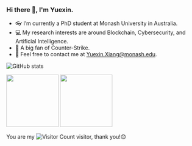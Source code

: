 ### Hi there 👋, I'm Yuexin.

- 👓 I’m currently a PhD student at Monash University in Australia.
- 💻 My research interests are around Blockchain, Cybersecurity, and Artificial Intelligence.
- 🐔 A big fan of Counter-Strike.
- 📧 Feel free to contact me at Yuexin.Xiang@monash.edu.

![GitHub stats](https://github-readme-stats.vercel.app/api?username=Y-Xiang-hub&show_icons=true&theme=radical)

<img height="137px" src="https://github-readme-stats-git-masterrstaa-rickstaa.vercel.app/api?username=Y-Xiang-hub&hide_title=true&hide_border=true&show_icons=true&include_all_commits=true&line_height=21text_color=000&icon_color=000&bg_color=0,ea6161,ffc64d,fffc4d,52fa5a&theme=graywhite" />
<img height="137px" src="https://github-readme-stats-git-masterrstaa-rickstaa.vercel.app/api/top-langs/?username=Y-Xiang-hub&hide_title=true&hide_border=true&layout=compact&langs_count=6&text_color=000&icon_color=fff&bg_color=0,52fa5a,4dfcff,c64dff&theme=graywhite" /><br>


You are my ![Visitor Count](https://profile-counter.glitch.me/Y-Xiang-hub/count.svg) visitor, thank you!😊
